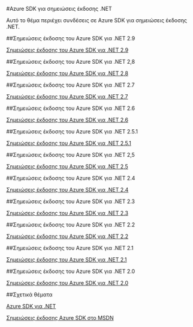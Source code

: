 <properties 
    pageTitle="Azure SDK για σημειώσεις έκδοσης .NET" 
    description="Azure SDK για σημειώσεις έκδοσης .NET" 
    services="app-service/web" 
    documentationCenter="" 
    authors="Juliako" 
    manager="dwrede" 
    editor=""/>

<tags
   ms.service="app-service"
   ms.devlang="multiple"
   ms.topic="article"
   ms.tgt_pltfrm="na"
   ms.workload="integration" 
   ms.date="10/17/2016"
   ms.author="juliako"/>



#<a name="azure-sdk-for-net-release-notes"></a>Azure SDK για σημειώσεις έκδοσης .NET

Αυτό το θέμα περιέχει συνδέσεις σε Azure SDK για σημειώσεις έκδοσης .NET. 


##<a name="azure-sdk-for-net-29-release-notes"></a>Σημειώσεις έκδοσης του Azure SDK για .NET 2.9

[Σημειώσεις έκδοσης του Azure SDK για .NET 2.9](azure-sdk-dotnet-release-notes-2-9.md)

##<a name="azure-sdk-for-net-28-release-notes"></a>Σημειώσεις έκδοσης του Azure SDK για .NET 2,8

[Σημειώσεις έκδοσης του Azure SDK για .NET 2,8](azure-sdk-dotnet-release-notes-2-8.md)

##<a name="azure-sdk-for-net-27-release-notes"></a>Σημειώσεις έκδοσης του Azure SDK για .NET 2.7

[Σημειώσεις έκδοσης του Azure SDK για .NET 2.7](azure-sdk-dotnet-release-notes-2-7.md)

##<a name="azure-sdk-for-net-26-release-notes"></a>Σημειώσεις έκδοσης του Azure SDK για .NET 2.6

[Σημειώσεις έκδοσης του Azure SDK για .NET 2.6](azure-sdk-dotnet-release-notes-2-6.md)

##<a name="azure-sdk-for-net-251-release-notes"></a>Σημειώσεις έκδοσης του Azure SDK για .NET 2.5.1

[Σημειώσεις έκδοσης του Azure SDK για .NET 2.5.1](../app-service/app-service-release-notes.md)

##<a name="azure-sdk-for-net-25-release-notes"></a>Σημειώσεις έκδοσης του Azure SDK για .NET 2,5

[Σημειώσεις έκδοσης του Azure SDK για .NET 2,5](https://msdn.microsoft.com/library/azure/dn873976.aspx)

##<a name="azure-sdk-for-net-24-release-notes"></a>Σημειώσεις έκδοσης του Azure SDK για .NET 2.4

[Σημειώσεις έκδοσης του Azure SDK για .NET 2.4](https://msdn.microsoft.com/library/azure/dn794167.aspx)

##<a name="azure-sdk-for-net-23-release-notes"></a>Σημειώσεις έκδοσης του Azure SDK για .NET 2.3

[Σημειώσεις έκδοσης του Azure SDK για .NET 2.3](https://msdn.microsoft.com/library/azure/dn655054.aspx)

##<a name="azure-sdk-for-net-22-release-notes"></a>Σημειώσεις έκδοσης του Azure SDK για .NET 2.2

[Σημειώσεις έκδοσης του Azure SDK για .NET 2.2](https://msdn.microsoft.com/library/azure/dn459835.aspx)

##<a name="azure-sdk-for-net-21-release-notes"></a>Σημειώσεις έκδοσης του Azure SDK για .NET 2.1

[Σημειώσεις έκδοσης του Azure SDK για .NET 2.1](https://msdn.microsoft.com/library/azure/dn407359.aspx)

##<a name="azure-sdk-for-net-20-release-notes"></a>Σημειώσεις έκδοσης του Azure SDK για .NET 2.0

[Σημειώσεις έκδοσης του Azure SDK για .NET 2.0](https://msdn.microsoft.com/library/azure/dn169556.aspx)

##<a name="related-topics"></a>Σχετικά θέματα

[Azure SDK για .NET](https://azure.microsoft.com/downloads/archive-net-downloads/)

[Σημειώσεις έκδοσης Azure SDK στο MSDN](https://msdn.microsoft.com/library/azure/dn627519.aspx)
 
